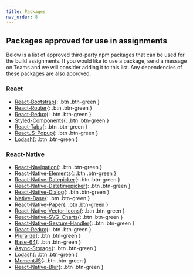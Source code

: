 ```yaml
---
title: Packages
nav_order: 8
---
```

## Packages approved for use in assignments
Below is a list of approved third-party npm packages that can be used for the build assignments. 
If you would like to use a package, send a message on Teams and we will consider adding it to this list. Any dependencies of these packages are also approved.

### React

- [React-Bootstrap](https://react-bootstrap.github.io){: .btn .btn-green }
- [React-Router](https://github.com/ReactTraining/react-router){: .btn .btn-green }
- [React-Redux](https://react-redux.js.org/){: .btn .btn-green }
- [Styled-Components](https://www.styled-components.com){: .btn .btn-green }
- [React-Tabs](https://github.com/reactjs/react-tabs){: .btn .btn-green }
- [ReactJS-Popup](https://www.npmjs.com/package/reactjs-popup){: .btn .btn-green }
- [Lodash](https://www.npmjs.com/package/lodash){: .btn .btn-green }

### React-Native

- [React-Navigation](https://reactnavigation.org/en/){: .btn .btn-green }
- [React-Native-Elements](https://react-native-elements.github.io/react-native-elements/){: .btn .btn-green }
- [React-Native-Datepicker](https://github.com/xgfe/react-native-datepicker){: .btn .btn-green }
- [React-Native-Datetimepicker](https://github.com/react-native-community/react-native-datetimepicker){: .btn .btn-green }
- [React-Native-Dialog](https://www.npmjs.com/package/react-native-dialog){: .btn .btn-green }
- [Native-Base](https://nativebase.io){: .btn .btn-green }
- [React-Native-Paper](https://callstack.github.io/react-native-paper/index.html){: .btn .btn-green }
- [React-Native-Vector-Icons](https://github.com/oblador/react-native-vector-icons){: .btn .btn-green }
- [React-Native-SVG-Charts](https://github.com/JesperLekland/react-native-svg-charts){: .btn .btn-green }
- [React-Native-Gesture-Handler](https://kmagiera.github.io/react-native-gesture-handler/){: .btn .btn-green }
- [React-Redux](https://react-redux.js.org/){: .btn .btn-green }
- [Pluralize](https://www.npmjs.com/package/pluralize){: .btn .btn-green }
- [Base-64](https://www.npmjs.com/package/base-64){: .btn .btn-green }
- [Async-Storage](https://github.com/react-native-community/async-storage){: .btn .btn-green }
- [Lodash](https://www.npmjs.com/package/lodash){: .btn .btn-green }
- [MomentJS](https://medium.com/better-programming/using-moment-js-in-react-native-d1b6ebe226d4){: .btn .btn-green }
- [React-Native-Blur](https://github.com/react-native-community/react-native-blur){: .btn .btn-green }
